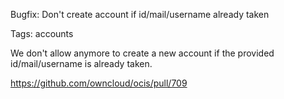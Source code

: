 Bugfix: Don't create account if id/mail/username already taken

Tags: accounts

We don't allow anymore to create a new account if the provided id/mail/username is already taken.

https://github.com/owncloud/ocis/pull/709
